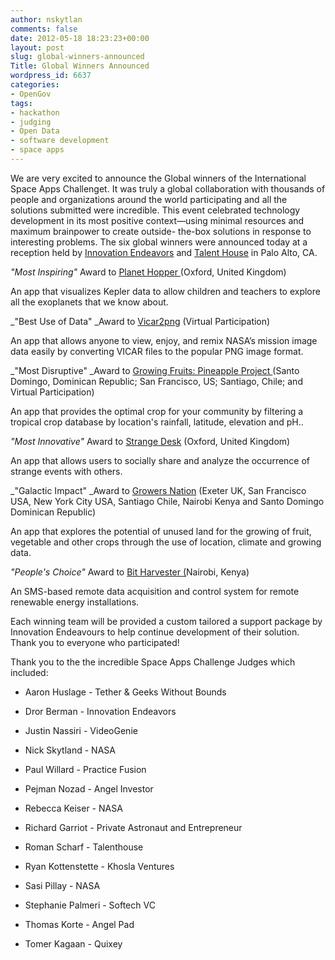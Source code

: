 ```yaml
---
author: nskytlan
comments: false
date: 2012-05-18 18:23:23+00:00
layout: post
slug: global-winners-announced
Title: Global Winners Announced
wordpress_id: 6637
categories:
- OpenGov
tags:
- hackathon
- judging
- Open Data
- software development
- space apps
---
```




We are very excited to announce the Global winners of the International Space Apps Challenget. It was truly a global collaboration with thousands of people and organizations around the world participating and all the solutions submitted were incredible. This event celebrated technology development in its most positive context—using minimal resources and maximum brainpower to create outside- the-box solutions in response to interesting problems. The six global winners were announced today at a reception held by [Innovation Endeavors](http://innovationendeavors.com/) and [Talent House](http://www.talenthouse.com/) in Palo Alto, CA.

_"Most Inspiring"_ Award to [Planet Hopper ](http://goo.gl/azwRk) (Oxford, United Kingdom)

An app that visualizes Kepler data to allow children and teachers to explore all the exoplanets that we know about.

_"Best Use of Data" _Award to [Vicar2png](http://goo.gl/yPI1K) (Virtual Participation)

An app that allows anyone to view, enjoy, and remix NASA’s mission image data easily by converting VICAR files to the popular PNG image format.

_"Most Disruptive" _Award to [Growing Fruits: Pineapple Project ](http://goo.gl/AjggE) (Santo Domingo, Dominican Republic; San Francisco, US; Santiago, Chile; and Virtual Participation)

An app that provides the optimal crop for your community by filtering a tropical crop database by location's rainfall, latitude, elevation and pH..

_"Most Innovative"_ Award to [Strange Desk]( http://goo.gl/WkbXV) (Oxford, United Kingdom)

An app that allows users to socially share and analyze the occurrence of strange events with others.

_"Galactic Impact" _Award to [Growers Nation]( http://goo.gl/mI87R) (Exeter UK, San Francisco USA, New York City USA, Santiago Chile, Nairobi Kenya and Santo Domingo Dominican Republic)

An app that explores the potential of unused land for the growing of fruit, vegetable and other crops through the use of location, climate and growing data.

_"People's Choice"_ Award to [Bit Harvester (](http://goo.gl/h152t)Nairobi, Kenya)

An SMS-based remote data acquisition and control system for remote renewable energy installations.

Each winning team will be provided a custom tailored a support package by Innovation Endeavours to help continue development of their solution. Thank you to everyone who participated!

Thank you to the the incredible Space Apps Challenge Judges which included:



	
  * Aaron Huslage - Tether & Geeks Without Bounds

	
  * Dror Berman - Innovation Endeavors

	
  * Justin Nassiri - VideoGenie

	
  * Nick Skytland - NASA

	
  * Paul Willard - Practice Fusion

	
  * Pejman Nozad - Angel Investor

	
  * Rebecca Keiser - NASA

	
  * Richard Garriot - Private Astronaut and Entrepreneur

	
  * Roman Scharf - Talenthouse

	
  * Ryan Kottenstette - Khosla Ventures

	
  * Sasi Pillay - NASA

	
  * Stephanie Palmeri - Softech VC

	
  * Thomas Korte - Angel Pad

	
  * Tomer Kagaan - Quixey


